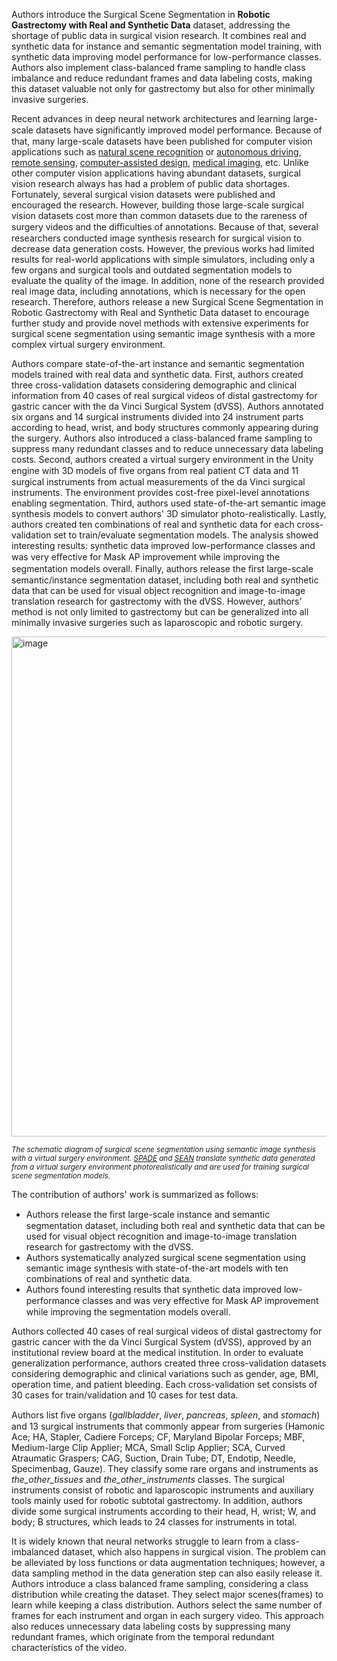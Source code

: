 Authors introduce the Surgical Scene Segmentation in **Robotic Gastrectomy with Real and Synthetic Data** dataset, addressing the shortage of public data in surgical vision research. It combines real and synthetic data for instance and semantic segmentation model training, with synthetic data improving model performance for low-performance classes. Authors also implement class-balanced frame sampling to handle class imbalance and reduce redundant frames and data labeling costs, making this dataset valuable not only for gastrectomy but also for other minimally invasive surgeries.

Recent advances in deep neural network architectures and learning large-scale datasets have signiﬁcantly improved model performance. Because of that, many large-scale datasets have been published for computer vision applications such as [natural scene recognition](https://link.springer.com/chapter/10.1007/978-3-319-10602-1_48) or [autonomous driving](https://arxiv.org/abs/1604.01685), [remote sensing](https://openaccess.thecvf.com/content_WACV_2020/papers/Bondi_BIRDSAI_A_Dataset_for_Detection_and_Tracking_in_Aerial_Thermal_WACV_2020_paper.pdf), [computer-assisted design](https://arxiv.org/abs/1812.06216), [medical imaging](https://openaccess.thecvf.com/content_CVPR_2020/papers/Yang_IntrA_3D_Intracranial_Aneurysm_Dataset_for_Deep_Learning_CVPR_2020_paper.pdf), etc. Unlike other computer vision applications having abundant datasets, surgical vision research always has had a problem of public data shortages. Fortunately, several surgical vision datasets were published and encouraged the research. However, building those large-scale surgical vision datasets cost more than common datasets due to the rareness of surgery videos and the diﬃculties of annotations. Because of that, several researchers conducted image synthesis research for surgical vision to decrease data generation costs. However, the previous works had limited results for real-world applications with simple simulators, including only a few organs and surgical tools and outdated segmentation models to evaluate the quality of the image. In addition, none of the research provided real image data, including annotations, which is necessary for the open research. Therefore, authors release a new Surgical Scene Segmentation in Robotic Gastrectomy with Real and Synthetic Data dataset to encourage further study and provide novel methods with extensive experiments for surgical scene segmentation using semantic image synthesis with a more complex virtual surgery environment.

Authors compare state-of-the-art instance and semantic segmentation models trained with real data and synthetic data. First, authors created three cross-validation datasets considering demographic and clinical information from 40 cases of real surgical videos of distal gastrectomy for gastric cancer with the da Vinci Surgical System (dVSS). Authors annotated six organs and 14 surgical instruments divided into 24 instrument parts according to head, wrist, and body structures commonly appearing during the surgery. Authors also introduced a class-balanced frame sampling to suppress many redundant classes and to reduce unnecessary data labeling costs. Second, authors created a virtual surgery environment in the Unity engine with 3D models of ﬁve organs from real patient CT data and 11 surgical instruments from actual measurements of the da Vinci surgical instruments. The environment provides cost-free pixel-level annotations enabling segmentation. Third, authors used state-of-the-art semantic image synthesis models to convert authors' 3D simulator photo-realistically. Lastly, authors created ten combinations of real and synthetic data for each cross-validation set to train/evaluate segmentation models. The analysis showed interesting results: synthetic data improved low-performance classes and was very eﬀective for Mask AP improvement while improving the segmentation models overall. Finally, authors release the ﬁrst large-scale semantic/instance segmentation dataset, including both real and synthetic data that can be used for visual object recognition and image-to-image translation research for gastrectomy with the dVSS. However, authors' method is not only limited to gastrectomy but can be generalized into all minimally invasive surgeries such as laparoscopic and robotic surgery.

<img src="https://i.ibb.co/k6WRTn0/Screenshot-2023-10-06-160547.png" alt="image" width="800">

<span style="font-size: smaller; font-style: italic;"> The schematic diagram of surgical scene segmentation using semantic image synthesis with a virtual surgery environment. [SPADE](https://openaccess.thecvf.com/content_CVPR_2019/html/Park_Semantic_Image_Synthesis_With_Spatially-Adaptive_Normalization_CVPR_2019_paper.html) and [SEAN](https://openaccess.thecvf.com/content_CVPR_2020/papers/Zhu_SEAN_Image_Synthesis_With_Semantic_Region-Adaptive_Normalization_CVPR_2020_paper.pdf) translate synthetic data generated from a virtual surgery environment photorealistically and are used for training surgical scene segmentation models. </span>

The contribution of authors' work is summarized as follows: 
- Authors release the ﬁrst large-scale instance and semantic segmentation dataset, including both real and synthetic data that can be used for visual object recognition and image-to-image translation research for gastrectomy with the dVSS. 
- Authors systematically analyzed surgical scene segmentation using semantic image synthesis with state-of-the-art models with ten combinations of real and synthetic data. 
- Authors found interesting results that synthetic data improved low-performance classes and was very eﬀective for Mask AP improvement while improving the segmentation models overall.

Authors collected 40 cases of real surgical videos of distal gastrectomy for gastric cancer with the da Vinci Surgical System (dVSS), approved by an institutional review board at the medical institution. In order to evaluate generalization performance, authors created three cross-validation datasets considering demographic and clinical variations such as gender, age, BMI, operation time, and patient bleeding. Each cross-validation set consists of 30 cases for train/validation and 10 cases for test data.

Authors list ﬁve organs (*gallbladder*, *liver*, *pancreas*, *spleen*, and *stomach*) and 13 surgical instruments that commonly appear from surgeries (Hamonic Ace; HA, Stapler, Cadiere Forceps; CF, Maryland Bipolar Forceps; MBF, Medium-large Clip Applier; MCA, Small Sclip Applier; SCA, Curved Atraumatic Graspers; CAG, Suction, Drain Tube; DT, Endotip, Needle, Specimenbag, Gauze). They classify some rare organs and instruments as *the_other_tissues* and *the_other_instruments* classes. The surgical instruments consist of robotic and laparoscopic instruments and auxiliary tools mainly used for robotic subtotal gastrectomy. In addition, authors divide some surgical instruments according to their head, H, wrist; W, and body; B structures, which leads to 24 classes for instruments in total. 

It is widely known that neural networks struggle to learn from a class-imbalanced dataset, which also happens in surgical vision. The problem can be alleviated by loss functions or data augmentation techniques; however, a data sampling method in the data generation step can also easily release it. Authors introduce a class balanced frame sampling, considering a class distribution while creating the dataset. They select major scenes(frames) to learn while keeping a class distribution. Authors select the same number of frames for each instrument and organ in each surgery video. This approach also reduces unnecessary data labeling costs by suppressing many redundant frames, which originate from the temporal redundant characteristics of the video.
